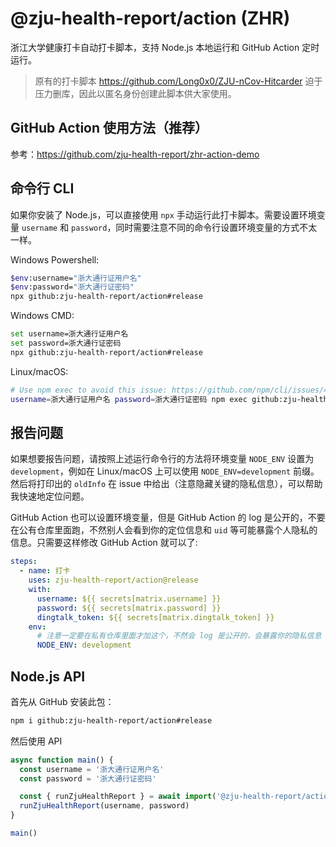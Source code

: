# @zju-health-report/action (ZHR)

浙江大学健康打卡自动打卡脚本，支持 Node.js 本地运行和 GitHub Action 定时运行。

> 原有的打卡脚本 https://github.com/Long0x0/ZJU-nCov-Hitcarder 迫于压力删库，因此以匿名身份创建此脚本供大家使用。

## GitHub Action 使用方法（推荐）

参考：https://github.com/zju-health-report/zhr-action-demo

## 命令行 CLI

如果你安装了 Node.js，可以直接使用 `npx` 手动运行此打卡脚本。需要设置环境变量 `username` 和 `password`，同时需要注意不同的命令行设置环境变量的方式不太一样。

Windows Powershell:

```bash
$env:username="浙大通行证用户名"
$env:password="浙大通行证密码"
npx github:zju-health-report/action#release
```

Windows CMD:

```bash
set username=浙大通行证用户名
set password=浙大通行证密码
npx github:zju-health-report/action#release
```

Linux/macOS:

```bash
# Use npm exec to avoid this issue: https://github.com/npm/cli/issues/4003
username=浙大通行证用户名 password=浙大通行证密码 npm exec github:zju-health-report/action#release
```

## 报告问题

如果想要报告问题，请按照上述运行命令行的方法将环境变量 `NODE_ENV` 设置为 `development`，例如在 Linux/macOS 上可以使用 `NODE_ENV=development` 前缀。然后将打印出的 `oldInfo` 在 issue 中给出（注意隐藏关键的隐私信息），可以帮助我快速地定位问题。

GitHub Action 也可以设置环境变量，但是 GitHub Action 的 log 是公开的，不要在公有仓库里面跑，不然别人会看到你的定位信息和 `uid` 等可能暴露个人隐私的信息。只需要这样修改 GitHub Action 就可以了:

```yml
steps:
  - name: 打卡
    uses: zju-health-report/action@release
    with:
      username: ${{ secrets[matrix.username] }}
      password: ${{ secrets[matrix.password] }}
      dingtalk_token: ${{ secrets[matrix.dingtalk_token] }}
    env:
      # 注意一定要在私有仓库里面才加这个，不然会 log 是公开的，会暴露你的隐私信息
      NODE_ENV: development
```

## Node.js API

首先从 GitHub 安装此包：

```bash
npm i github:zju-health-report/action#release
```

然后使用 API

```js
async function main() {
  const username = '浙大通行证用户名'
  const password = '浙大通行证密码'

  const { runZjuHealthReport } = await import('@zju-health-report/action')
  runZjuHealthReport(username, password)
}

main()

```
